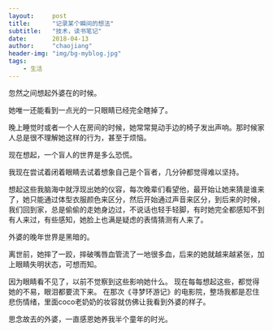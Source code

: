```yaml
---
layout:     post
title:      "记录某个瞬间的想法"
subtitle:   "技术，读书笔记"
date:       2018-04-13
author:     "chaojiang"
header-img: "img/bg-myblog.jpg"
tags:
    - 生活
---
```


忽然之间想起外婆在的时候。

她唯一还能看到一点光的一只眼睛已经完全瞎掉了。

晚上睡觉时或者一个人在房间的时候，她常常晃动手边的椅子发出声响。那时候家人总是很不理解她这样的行为，甚至于烦恼。

现在想起，一个盲人的世界是多么恐慌。

我现在尝试着闭着眼睛去试着想象自己是个盲者，几分钟都觉得难以坚持。

想起这些我脑海中就浮现出她的仪容，每次晚辈们看望他，最开始让她来猜是谁来了，她只能通过体型衣服颜色来区分，然后开始通过声音来区分，到后来的时候，我们回到家，总是偷偷的走她身边过，不说话也轻手轻脚，有时她完全都感知不到有人来过，有些感知，她脸上也满是疑虑的表情猜测有人来了。

外婆的晚年世界是黑暗的。

离世前，她摔了一跤，摔破嘴唇血管流了一地很多血，后来的她就越来越紧张，加上眼睛失明状态，可想而知。

因为眼睛看不见了，以前不觉察到这些影响她什么。
现在每每想起这些，都觉得她的不易，眼泪都要流下来。
在那次《寻梦环游记》的电影院，整场我都是忍住悲伤情绪，里面coco老奶奶的妆容就仿佛让我看到外婆的样子。

思念故去的外婆，一直感恩她养我半个童年的时光。




